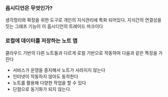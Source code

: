 

### 옵시디언은 무엇인가?

생각정리와 확장을 위한 도구로 개인의 지식관리에 특화 되어있다.
지식간의 연결성을 짓는 그래프 기능이 이 옵시디언의 트레이드 마크이다

### 로컬에 데이터를 저장하는 노트 앱

클라우드 기반의 다른 노트들과 다르게 로컬 기반으로 작동하여 다음과 같은 특징을 가진다
- 서비스가 운영을 중지해서 노트가 사라지지 않는다
- 인터넷이 작동하지 않아도 동작한다
- 노트를 활용해 다양한 작업을 할 수 있다
- 단점으로 동기화가 되지 않는다.